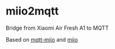 # miio2mqtt
Bridge from Xiaomi Air Fresh A1 to MQTT

Based on [mqtt-miio](https://github.com/zephyrus/mqtt-miio) and [miio](https://github.com/aholstenson/miio)